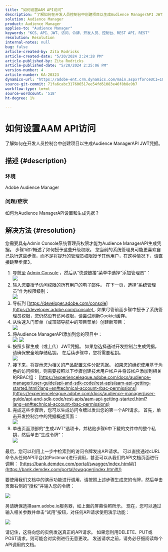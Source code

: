 ```yaml
---
title: “如何设置AAM API访问”
description: “了解如何在开发人员控制台中创建项目以生成Audience ManagerAPI JWT凭据。”
solution: Audience Manager
product: Audience Manager
applies-to: "Audience Manager"
keywords: "KCS、API、JWT、访问、令牌、开发人员、控制台、REST API、REST"
resolution: Resolution
internal-notes: null
bug: false
article-created-by: Zita Rodricks
article-created-date: "5/20/2024 2:24:28 PM"
article-published-by: Zita Rodricks
article-published-date: "5/20/2024 2:25:06 PM"
version-number: 4
article-number: KA-20323
dynamics-url: "https://adobe-ent.crm.dynamics.com/main.aspx?forceUCI=1&pagetype=entityrecord&etn=knowledgearticle&id=16de6aa6-b416-ef11-9f8a-6045bd026dc7"
source-git-commit: 71fa6cabc317606517ee54fd61083e46f8b8e9b7
workflow-type: tm+mt
source-wordcount: '518'
ht-degree: 1%

---
```


# 如何设置AAM API访问


了解如何在开发人员控制台中创建项目以生成Audience ManagerAPI JWT凭据。

## 描述 {#description}


### 环境

Adobe Audience Manager

### 问题/症状

如何为Audience ManagerAPI设置和生成凭据？


## 解决方法 {#resolution}


您需要具有Admin Console系统管理员权限才能为Audience ManagerAPI生成凭据。 步骤1和2概述了如何授予这些升级权限。 您当前的系统管理员可能更喜欢自己执行这些步骤，而不是将提升的管理员权限授予其他用户，在这种情况下，请直接跳至步骤3。

1. 导航至 [Admin Console](https://adminconsole.adobe.com/) ，然后从“快速链接”菜单中选择“添加管理员”：<br>    ![](assets/27c759f0-4418-ed11-b83e-0022480868ff.png)
2. 输入您要授予访问权限的所有用户的电子邮件。 在下一页，选择“系统管理员”作为权限级别：<br>    ![](assets/4eaf764b-4518-ed11-b83e-0022480868ff.png)
3. 导航到 [https://developer.adobe.com/console](https://developer.adobe.com/console) . 如果尽管前面步骤中授予了系统管理员权限，您仍然没有访问权限，请尝试刷新Cookie/缓存。
4. 从快速入门菜单（或顶部导航中的项目菜单）创建新项目：<br>    ![](assets/363a9d79-1418-ed11-b83e-0022480868ff.png)
5. 将Audience ManagerAPI添加到您的项目中：<br>    ![](assets/a06e1ebd-1418-ed11-b83e-0022480868ff.png)
   ![](assets/26768505-1518-ed11-b83e-0022480868ff.png)
6. 按照步骤生成（或上传）JWT凭据。 如果您选择通过开发控制台生成凭据，请确保安全地存储私钥。 在后续步骤中，您将需要私钥。<br>    ![](assets/d7e73a64-1518-ed11-b83e-0022480868ff.png)
7. 接下来，将提示您为相关的产品配置文件分配凭据。 如果您的组织使用基于角色的访问控制，则需要按照以下步骤创建技术用户帐户并将该帐户添加到相关的RBAC组： [https://experienceleague.adobe.com/docs/audience-manager/user-guide/api-and-sdk-code/rest-apis/aam-api-getting-started.html?lang=en#technical-account-rbac-permissions](https://experienceleague.adobe.com/docs/audience-manager/user-guide/api-and-sdk-code/rest-apis/aam-api-getting-started.html?lang=en#technical-account-rbac-permissions)
8. 完成这些步骤后，您可以生成访问令牌以发出您的第一个API请求。 首先，单击开发控制台中的凭据概述页面：<br>    ![](assets/f9ef434b-ef22-ed11-b83e-0022480868ff.png)
9. 单击页面顶部的“生成JWT”选项卡，并粘贴步骤6中下载的文件中的整个私钥，然后单击“生成令牌”：<br>    ![](assets/54d65c8d-ef22-ed11-b83e-0022480868ff.png)


最后，您可以利用上一步中检索到的访问令牌发出API请求。 可以直接通过cURL命令从任何API平台(如Postman)进行调用，甚至可以从我们的API文档页面进行调用： [https://bank.demdex.com/portal/swagger/index.html#/](https://bank.demdex.com/portal/swagger/index.html#/)

要使用我们文档中的演示功能进行调用，请按照上述步骤生成您的令牌，然后单击页面右侧的“授权”并输入您的令牌：

![](assets/ba540b4f-f022-ed11-b83e-0022480868ff.png)

另请确保选择aam.adobe.io服务器，如上面的屏幕快照所示。 现在，您可以通过输入相关参数并单击“试用”按钮，对任何API请求使用演示功能：

![](assets/0ef8197f-f022-ed11-b83e-0022480868ff.png)

请记住，这将向您的实例发送真正的API请求。 如果您利用DELETE、PUT或POST请求，则可能会对实例进行无意更改。 发送请求之前，请务必仔细阅读每个API调用的文档。
